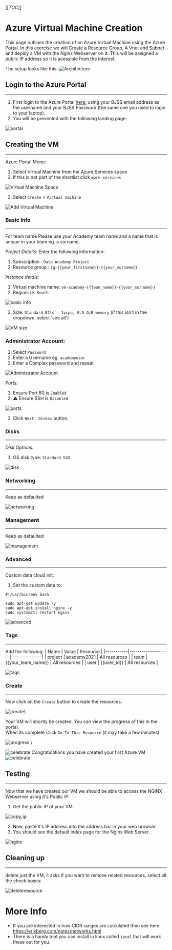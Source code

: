 [[_TOC_]]
# Azure Virtual Machine Creation

This page outlines the creation of an Azure Virtual Machine using the Azure Portal.
In this exercise we will Create a Resource Group, A Vnet and Subnet and deploy a VM with the Nginx Webserver on it. This will be assigned a public IP address so it is acessible from the internet.

The setup looks like this:
![Architecture](./images/vm-architecture.png)

## Login to the Azure Portal
---

1. First login to the Azure Portal [here:](https://portal.azure.com/#home) using your BJSS email address as the username and your BJSS Password (the same one you used to login to your laptop).
2. You will be presented with the following landing page:

![portal](./images/portal_home.png)


## Creating the VM
---

Azure Portal Menu:
1. Select Virtual Machine from the Azure Services space
2. If this is not part of the shortlist click `more services`

![Virtual Machine Space](./images/0_select_vm.png)

3. Select `Create` > `Virtual machine`

![Add Virtual Machine](./images/1_create_vm.png)


### Basic Info
---
For team name Please use your Academy team name and a name that is unique in your team eg. a surname.
 
*Project Details:*
Enter the following information:
1. Subscription : `Data Academy Project`
2. Resource group : `rg-{{your_firstname}}-{{your_surname}}`

*Instance detais:*
1. Virtual machine name: `vm-academy-{{team_name}}-{{your_surname}}`
2. Region: `UK South`


![basic info](./images/2_vm_basic_info.png)

3. Size: `Standard_B1ls - 1vcpu, 0.5 GiB memory` (if this isn't in the dropdown, select 'see all')

![VM size](./images/2a_select_size.png)


### Administrator Account:
1. Select `Password`
2. Enter a Username eg. `academyuser`
2. Enter a Complex password and repeat

![Administrator Account](./images/3_auth.png)

*Ports:*
1. Ensure Port 80 is `Enabled`
2. :warning: Ensure SSH is `Disabled`

![ports](./images/4_ports.png)

3. Click `Next: Disks>` button.

### Disks
---

*Disk Options:*
1. OS disk type: `Standard SSD`

![disk](./images/6_disk.png)


### Networking
---

Keep as defaulted

![networking](./images/7_networking.png)


### Management
---

Keep as defaulted

![management](./images/8_management.png)

### Advanced
---

Custom data cloud init:
1. Set the custom data to:
```
#!/usr/bin/env bash

sudo apt-get update -y
sudo apt-get install nginx -y
sudo systemctl restart nginx
```

![advanced](./images/9_advanced.png)

### Tags
---

Add the following:
| Name      | Value              | Resource      |
|-----------|--------------------|---------------|
| project   | academy2021        | All resources |
| team      | {{your_team_name}} | All resources |
| user      | {{user_id}}        | All resources |

![tags](./images/10_tags.png)

### Create
---
Now click on the `Create` button to create the resources.

![create](./images/create.png)\

Your VM will shortly be created. You can view the progress of this in the portal.\
When its complete Click `Go To This Resource` (it may take a few minutes)

![progress](./images/deployment_progress.png) \

![celebrate](./images/tada.png) Congratulations you have created your first Azure VM ![celebrate](./images/tada.png)


## Testing
---

Now that we have created our VM we should be able to access the NGINX Webserver using it's Public IP:

1. Get the public IP of your VM.

![copy_ip](./images/copy_ip.png)

2. Now, paste it's IP address into the address bar in your web browser. 
3. You should see the default index page for the Nginx Web Server.


![nginx](./images/nginx_page.png)

## Cleaning up
---

delete just the VM, it asks if you want to remove related resources, select all the check boxes:

![deleteresource](./images/deleteresource.png)

# More Info
* If you are interested in how CIDR ranges are calculated then see here: https://erikberg.com/notes/networks.html
* There is a handy tool you can install in linux called `ipcal` that will work these out for you.



